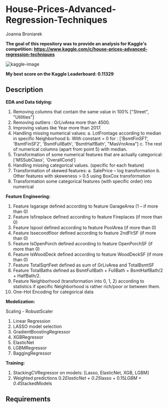 # House-Prices-Advanced-Regression-Techniques
Joanna Broniarek

**The goal of this repository was to provide an analysis for Kaggle's competition:  https://www.kaggle.com/c/house-prices-advanced-regression-techniques**

![kaggle-image](https://storage.googleapis.com/kaggle-competitions/kaggle/5407/media/housesbanner.png)

**My best score on the Kaggle Leaderboard: 0.11329**

## Description

**EDA and Data tidying:**

1. Removing columns that contain the same value in 100% ["Street", "Utilities"]
2. Removing outliers : GrLivArea more than 4500.
3. Improving values like Year more than 2017.
4. Handling missing numerical values:
a. LotFrontage according to median in specific Neighborhood
b. With constant = 0 for :
['BsmtFinSF1', 'BsmtFinSF2', 'BsmtFullBath', 'BsmtHalfBath', "MasVnrArea"]
c. The rest of numerical columns (apart from point 5) with median.
5. Transformation of some numerical features that are actually categorical:
['MSSubClass', 'OverallCond’]
6. Handling missing categorical values. (specific for each feature)
7. Transformation of skewed features:
a. SalePrice – log transformation
b. Other features with skeweness > 0.5 using BoxCox transformation
8. Transformation some categorical features (with specific order) into numerical

**Feature Engineering:**

1. Feature Isgarage defined according to feature GarageArea (1 – if more than 0)
2. Feature Isfireplace defined according to feature Fireplaces (if more than 0)
3. Feature Ispool defined according to feature PoolArea (if more than 0)
4. Feature Issecondfloor defined according to feature 2ndFlrSF (if more than 0)
5. Feature IsOpenPorch defined according to feature OpenPorchSF (if more than 0)
6. Feature IsWoodDeck defined according to feature WoodDeckSF (if more than 0)
7. Feature TotalSqrtFeet defined as sum of GrLivArea and TotalBsmtSF
8. Feature TotalBaths defined as BsmtFullBath + FullBath + BsmtHalfBath/2 + HalfBath/2.
9. Feature Neighborhood (transformation into 0, 1, 2) according to statistics if specific Neighborhood is rather rich/poor or between them.
10. One-Hot Encoding for categorical data

**Modelization:**

Scaling - RobustScaler
1. Linear Regression
2. LASSO model selection
3. GradientBoostingRegressor
4. XGBRegressor
5. ElasticNet
6. LGBMRegressor
7. BaggingRegressor

**Training:**
1. StackingCVRegressor on models: [Lasso, ElasticNet, XGB, LGBM]
2. Weighted predictions 0.2*ElasticNet + 0.25*lasso + 0.15*LGBM + 0.4*StackedModels


## Requirements

